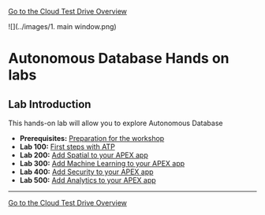 [Go to the Cloud Test Drive Overview](../readme.md)

![](../images/1. main window.png)

# Autonomous Database Hands on labs #

## Lab Introduction

This hands-on lab will allow you to explore Autonomous Database

- **Prerequisites:** [Preparation for the workshop](prereq.md)
- **Lab 100:** [First steps with ATP](L100.md)
- **Lab 200:** [Add Spatial to your APEX app](L200.md)
- **Lab 300:** [Add Machine Learning to your APEX app](L300.md)
- **Lab 400:** [Add Security to your APEX app](L400.md)
- **Lab 500:** [Add Analytics to your APEX app](L500.md)





---

[Go to the Cloud Test Drive Overview](../readme.md)
